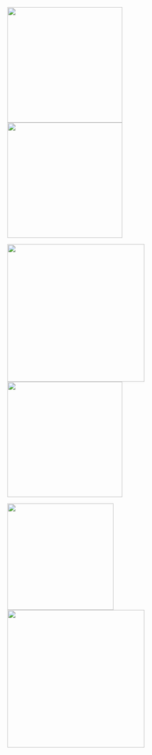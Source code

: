 <img src="https://user-images.githubusercontent.com/69320369/212188582-7eac9156-ba3f-4742-86e2-83f83606a96d.jpg" width="260"> <img src="https://user-images.githubusercontent.com/69320369/212188659-b47eb2fe-46a2-4aa8-a8b2-9ce6788005d8.jpg" width="260"> <br>

<img src="https://user-images.githubusercontent.com/69320369/212188782-6a1cd817-fa18-40fe-960f-6e359b4f7ae9.jpg" width="310"> <img src="https://user-images.githubusercontent.com/69320369/212189516-aae9beab-6cbf-4e1d-940c-1b494ff8f04d.jpg" width="260"> <br>

<img src="https://user-images.githubusercontent.com/69320369/212190000-3097b389-56a6-419b-8a39-487d24588826.jpg" width="240"> <img src="https://github.com/patron02/iron-man-helmet/assets/69320369/27edafd7-ab15-4ccf-83db-dd9651c21772" width="310"> <br>




